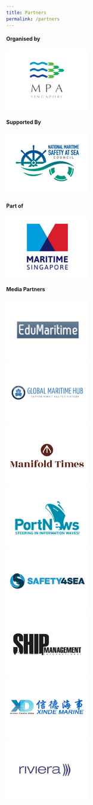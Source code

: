 ```yaml
---
title: Partners
permalink: /partners
---
```

<div class="row">
<div class="col is-4 mb-4">
<h4>Organised by</h4>

<a target="_blank" href="#"><img src="images/partners/LOGO1-9.jpg" class="img-fluid"></a> 
</div>

<div class="col is-4 mb-4">
<h4>Supported By</h4>

<a target="_blank" href="#"><img src="images/partners/LOGO1-000.jpg" class="img-fluid"></a> 
</div>

<div class="col is-4 mb-4">
<h4>Part of</h4>

<a target="_blank" href="#"><img src="images/partners/LOGO1-001.jpg" class="img-fluid"></a> 
</div>
</div>

<!--

<div>
<h4>Supporting Organisations</h4>
</div>

<div class="row">


<div class="col is-4 mb-4">  
<a target="_blank" href="https://www.cma-cgm.com/"><img src="images/partners/LOGO1-2.jpg" class="img-fluid"></a> 
</div>
<div class="col is-4 mb-4">
<a target="_blank" href="https://www.dnv.com/maritime/"><img src="images/partners/LOGO1-3.jpg" class="img-fluid"></a> 
</div>
<div class="col is-4 mb-4">
<a target="_blank" href="https://www.fullertonhealth.com/"><img src="images/partners/LOGO1-4.jpg" class="img-fluid"></a>
</div>

</div>





<div class="row">
<div class="col is-4 mb-4">
<a target="_blank" href="https://www.igpandi.org/"><img src="images/partners/LOGO1-5.jpg" class="img-fluid"></a> 
</div>
<div class="col is-4 mb-4">
<a target="_blank" href="https://www.imo.org/"><img src="images/partners/LOGO1-7.jpg" class="img-fluid"></a> 
</div>
<div class="col is-4 mb-4">
<a target="_blank" href="https://www.marine.gov.my/"><img src="images/partners/LOGO1-8.jpg" class="img-fluid"></a> 
</div>

</div>
<div class="row">
<div class="col is-4 mb-4">
<a target="_blank" href="https://www.mentalhealth-support.com/"><img src="images/partners/LOGO1-10.jpg" class="img-fluid"></a> 
</div>
<div class="col is-4 mb-4">
<a target="_blank" href="#"><img src="images/partners/LOGO1-11.jpg" class="img-fluid"></a> 
</div>
<div class="col is-4 mb-4">
<a target="_blank" href="https://www.pilship.com/"><img src="images/partners/LOGO1-12.jpg" class="img-fluid"></a> 
</div>
</div>
<div class="row">
<div class="col is-4 mb-4">
<a target="_blank" href="https://www.globalpsa.com/"><img src="images/partners/LOGO1-13.jpg" class="img-fluid"></a> 
</div>
<div class="col is-4 mb-4">
<a target="_blank" href="https://www.riotinto.com/en"><img src="images/partners/LOGO1-14.jpg" class="img-fluid"></a> 
</div>
<div class="col is-4 mb-4">
<a target="_blank" href="https://www.shipownersclub.com/"><img src="images/partners/LOGO1-15.jpg" class="img-fluid"></a> 
</div>
</div>
<div class="row">
<div class="col is-4 mb-4">
<a target="_blank" href="https://www.ssa.org.sg/"><img src="images/partners/LOGO1-16.jpg" class="img-fluid"></a> 
</div>
<div class="col is-4 mb-4">
<a target="_blank" href="https://www.nautinst.org/"><img src="images/partners/LOGO1-17.jpg" class="img-fluid"></a> 
</div>
<div class="col is-4 mb-4">
<a target="_blank" href="https://sustainability.thome.com/"><img src="images/partners/LOGO1-18.jpg" class="img-fluid"></a> 
</div>
</div>
<div class="row">
<div class="col is-4 mb-4">
<a target="_blank" href="https://www.wallem.com/"><img src="images/partners/LOGO1-19.jpg" class="img-fluid"></a> 
</div>
<div class="col is-4 mb-4">
<a target="_blank" href="https://www.wmu.se/"><img src="images/partners/LOGO1-20.jpg" class="img-fluid"></a> 	
</div>
</div>

-->



<div>
<h4>Media Partners</h4>
</div>
<div class="row">
<div class="col is-4 mb-4">
<a target="_blank" href="http://www.edumaritime.net/"><img src="images/partners/MEDIA-1.jpg" class="img-fluid"></a> 
</div>
<div class="col is-4 mb-4">
<a target="_blank" href="http://www.globalmaritimehub.com/"><img src="images/partners/MEDIA-2.jpg" class="img-fluid"></a> 
</div>
<div class="col is-4 mb-4">
<a target="_blank" href="http://www.manifoldtimes.com/"><img src="images/partners/MEDIA-3.jpg" class="img-fluid"></a> 
</div>
</div>
<div class="row">
<div class="col is-4 mb-4">
<a target="_blank" href="https://en.portnews.ru/events/"><img src="images/partners/MEDIA-4.jpg" class="img-fluid"></a> 
</div>
<div class="col is-4 mb-4">
<a target="_blank" href="https://safety4sea.com/"><img src="images/partners/MEDIA-5.jpg" class="img-fluid"></a> 
</div>
<div class="col is-4 mb-4">
<a target="_blank" href="https://www.shipmanagementinternational.com/"><img src="images/partners/MEDIA-6.jpg" class="img-fluid"></a> 
</div>
</div>
<div class="row">
<div class="col is-4 mb-4">
<a target="_blank" href="https://www.xindemarinenews.com/"><img src="images/partners/MEDIA-7.jpg" class="img-fluid"></a> 
</div>
<div class="col is-4 mb-4">
<a target="_blank" href="http://www.rivieramm.com/"><img src="images/partners/MEDIA-8.jpg" class="img-fluid"></a> 	
</div>
</div>


<style>
	
a[target="_blank"]:after {
display: none;
}
	
.content a {display: inline-block;}
img.img-fluid{width:220px;}
</style>
